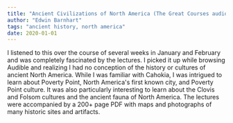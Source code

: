 ```yaml
---
title: "Ancient Civilizations of North America (The Great Courses audio recordings)"
author: "Edwin Barnhart"
tags: "ancient history, north america"
date: 2020-01-01
---
```



I listened to this over the course of several weeks in January and February
and was completely fascinated by the lectures. I picked it up while browsing
Audible and realizing I had no conception of the history or cultures of ancient
North America. While I was familiar with Cahokia, I was intrigued to learn about
Poverty Point, North America's first known city, and Poverty Point culture. It
was also particularly interesting to learn about the Clovis and Folsom cultures
and the ancient fauna of North America. The lectures were accompanied by a 200+
page PDF with maps and photographs of many historic sites and artifacts.

